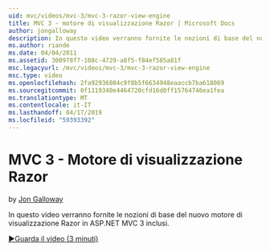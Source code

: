 ```yaml
---
uid: mvc/videos/mvc-3/mvc-3-razor-view-engine
title: MVC 3 - motore di visualizzazione Razor | Microsoft Docs
author: jongalloway
description: In questo video verranno fornite le nozioni di base del nuovo motore di visualizzazione Razor in ASP.NET MVC 3 inclusi.
ms.author: riande
ms.date: 04/04/2011
ms.assetid: 300978f7-108c-4729-a8f5-f84ef585a81f
msc.legacyurl: /mvc/videos/mvc-3/mvc-3-razor-view-engine
msc.type: video
ms.openlocfilehash: 2fa92936804c9f8b5f6634948eaaccb7ba618069
ms.sourcegitcommit: 0f1119340e4464720cfd16d0ff15764746ea1fea
ms.translationtype: MT
ms.contentlocale: it-IT
ms.lasthandoff: 04/17/2019
ms.locfileid: "59393392"
---
```

# <a name="mvc-3---razor-view-engine"></a>MVC 3 - Motore di visualizzazione Razor

by [Jon Galloway](https://github.com/jongalloway)

In questo video verranno fornite le nozioni di base del nuovo motore di visualizzazione Razor in ASP.NET MVC 3 inclusi.

[&#9654;Guarda il video (3 minuti)](https://channel9.msdn.com/Blogs/ASP-NET-Site-Videos/mvc-3-razor-view-engine)
